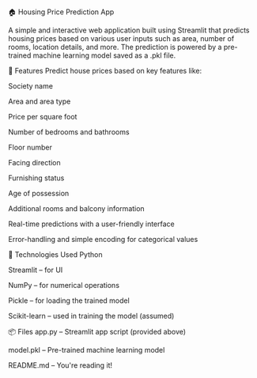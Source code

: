 🏠 Housing Price Prediction App

A simple and interactive web application built using Streamlit that predicts housing prices based on various user inputs such as area, number of rooms, location details, and more. The prediction is powered by a pre-trained machine learning model saved as a .pkl file.

🚀 Features
Predict house prices based on key features like:

Society name

Area and area type

Price per square foot

Number of bedrooms and bathrooms

Floor number

Facing direction

Furnishing status

Age of possession

Additional rooms and balcony information

Real-time predictions with a user-friendly interface

Error-handling and simple encoding for categorical values

🧠 Technologies Used
Python

Streamlit – for UI

NumPy – for numerical operations

Pickle – for loading the trained model

Scikit-learn – used in training the model (assumed)

📦 Files
app.py – Streamlit app script (provided above)

model.pkl – Pre-trained machine learning model

README.md – You're reading it!
